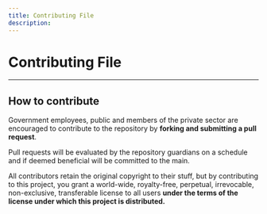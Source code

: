 ```yaml
---
title: Contributing File
description: 
---
```

#  Contributing File
---
## How to contribute
Government employees, public and members of the private sector are encouraged to contribute to the repository by **forking and submitting a pull request**. 

Pull requests will be evaluated by the repository guardians on a schedule and if deemed beneficial will be committed to the main.

All contributors retain the original copyright to their stuff, but by contributing to this project, you grant a world-wide, royalty-free, perpetual, irrevocable, non-exclusive, transferable license to all users **under the terms of the license under which this project is distributed.**